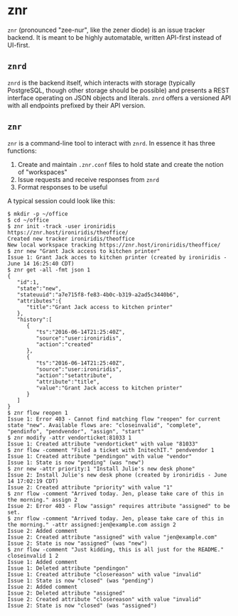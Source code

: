 # znr

`znr` (pronounced "zee-nur", like the zener diode) is an issue tracker backend. It is meant to be highly automatable, written API-first instead of UI-first.

## `znrd`
`znrd` is the backend itself, which interacts with storage (typically PostgreSQL, though other storage should be possible) and presents a REST interface operating on JSON objects and literals. `znrd` offers a versioned API with all endpoints prefixed by their API version.

## `znr`
`znr` is a command-line tool to interact with `znrd`. In essence it has three functions:

1. Create and maintain `.znr.conf` files to hold state and create the notion of "workspaces"
2. Issue requests and receive responses from `znrd`
3. Format responses to be useful 

A typical session could look like this:
```
$ mkdir -p ~/office
$ cd ~/office
$ znr init -track -user ironiridis https://znr.host/ironiridis/theoffice/
Created new tracker ironiridis/theoffice
New local workspace tracking https://znr.host/ironiridis/theoffice/
$ znr new "Grant Jack access to kitchen printer"
Issue 1: Grant Jack acces to kitchen printer (created by ironiridis - June 14 16:25:40 CDT)
$ znr get -all -fmt json 1
{  
   "id":1,
   "state":"new",
   "stateuuid":"a7e715f8-fe83-4b0c-b319-a2ad5c3440b6",
   "attributes":{  
      "title":"Grant Jack access to kitchen printer"
   },
   "history":[  
      {  
         "ts":"2016-06-14T21:25:40Z",
         "source":"user:ironiridis",
         "action":"created"
      },
      {  
         "ts":"2016-06-14T21:25:40Z",
         "source":"user:ironiridis",
         "action":"setattribute",
         "attribute":"title",
         "value":"Grant Jack access to kitchen printer"
      }
   ]
}
$ znr flow reopen 1
Issue 1: Error 403 - Cannot find matching flow "reopen" for current state "new". Available flows are: "closeinvalid", "complete", "pendinfo", "pendvendor", "assign", "start"
$ znr modify -attr vendorticket:81033 1
Issue 1: Created attribute "vendorticket" with value "81033"
$ znr flow -comment "Filed a ticket with InitechIT." pendvendor 1
Issue 1: Created attribute "pendingon" with value "vendor"
Issue 1: State is now "pending" (was "new")
$ znr new -attr priority:1 "Install Julie's new desk phone"
Issue 2: Install Julie's new desk phone (created by ironiridis - June 14 17:02:19 CDT)
Issue 2: Created attribute "priority" with value "1"
$ znr flow -comment "Arrived today. Jen, please take care of this in the morning." assign 2
Issue 2: Error 403 - Flow "assign" requires attribute "assigned" to be set.
$ znr flow -comment "Arrived today. Jen, please take care of this in the morning." -attr assigned:jen@example.com assign 2
Issue 2: Added comment
Issue 2: Created attribute "assigned" with value "jen@example.com"
Issue 2: State is now "assigned" (was "new")
$ znr flow -comment "Just kidding, this is all just for the README." closeinvalid 1 2
Issue 1: Added comment
Issue 1: Deleted attribute "pendingon"
Issue 1: Created attribute "closereason" with value "invalid"
Issue 1: State is now "closed" (was "pending")
Issue 2: Added comment
Issue 2: Deleted attribute "assigned"
Issue 2: Created attribute "closereason" with value "invalid"
Issue 2: State is now "closed" (was "assigned")
```
